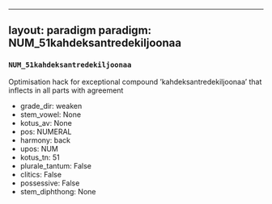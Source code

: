 
---
layout: paradigm
paradigm: NUM_51kahdeksantredekiljoonaa
---
### ` NUM_51kahdeksantredekiljoonaa `

Optimisation hack for exceptional compound ’kahdeksantredekiljoonaa’ that inflects in all parts with agreement
* grade_dir: weaken
* stem_vowel: None
* kotus_av: None
* pos: NUMERAL
* harmony: back
* upos: NUM
* kotus_tn: 51
* plurale_tantum: False
* clitics: False
* possessive: False
* stem_diphthong: None
